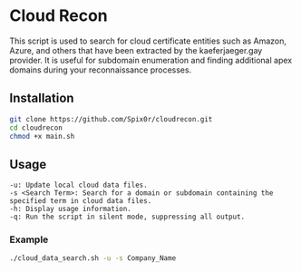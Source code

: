 # Cloud Recon
This script is used to search for cloud certificate entities such as Amazon, Azure, and others that have been extracted by the kaeferjaeger.gay provider. It is useful for subdomain enumeration and finding additional apex domains during your reconnaissance processes.
## Installation
```bash
git clone https://github.com/Spix0r/cloudrecon.git
cd cloudrecon
chmod +x main.sh
```
## Usage
    -u: Update local cloud data files.
    -s <Search Term>: Search for a domain or subdomain containing the specified term in cloud data files.
    -h: Display usage information.
    -q: Run the script in silent mode, suppressing all output.
### Example 
```bash
./cloud_data_search.sh -u -s Company_Name
```
